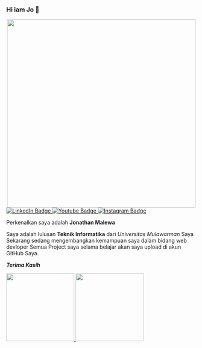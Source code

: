 ### Hi iam Jo 👋
<div id="header" align="center">
  <img src="https://media.giphy.com/media/qgQUggAC3Pfv687qPC/giphy.gif" width="500"/>
</div>
<div id="badges position="center">
  <a href="your-linkedin-URL">
    <img src="https://img.shields.io/badge/LinkedIn-blue?style=for-the-badge&logo=linkedin&logoColor=white" alt="LinkedIn Badge"/>
  </a>
  <a href="your-youtube-URL">
    <img src="https://img.shields.io/badge/YouTube-red?style=for-the-badge&logo=youtube&logoColor=white" alt="Youtube Badge"/>
  </a>
  <a href="your-twitter-URL">
    <img src="https://img.shields.io/badge/Instagram-red?style=for-the-badge&logo=instagram&logoColor=white" alt="Instagram Badge"/>
  </a>
</div>


Perkenalkan saya adalah **Jonathan Malewa**

Saya adalah lulusan **Teknik Informatika** dari *Universitas Mulawarman*
Saya Sekarang sedang mengembangkan kemampuan saya dalam bidang web devloper
Semua Project saya selama belajar akan saya upload di akun GitHub Saya.

***Terima Kasih***

<p align="left">
<a href="https://github.com/jonathanmalewa">
  <img height="180em" src="https://github-readme-stats-eight-theta.vercel.app/api?username=jonathanmalewa&show_icons=true&theme=algolia&include_all_commits=true&count_private=true"/>
  <img height="180em" src="https://github-readme-stats-eight-theta.vercel.app/api/top-langs/?username=jonathanmalewa&layout=compact&langs_count=8&theme=algolia"/>
</a>
</p>

<!--
**jonathanmalewa/jonathanmalewa** is a ✨ _special_ ✨ repository because its `README.md` (this file) appears on your GitHub profile.

Here are some ideas to get you started:

- 🔭 I’m currently working on ...

- 👯 I’m looking to collaborate on ...
- 🤔 I’m looking for help with ...
- 💬 Ask me about ...
- 📫 How to reach me: ...
- 😄 Pronouns: ...
- ⚡ Fun fact: ...
-->
